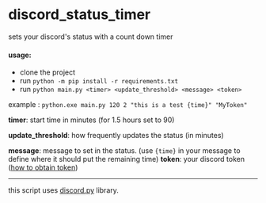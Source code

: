 # discord_status_timer

sets your discord's status with a count down timer

#### usage:

- clone the project
- run `python -m pip install -r requirements.txt`
- run `python main.py <timer> <update_threshold> <message> <token>`

example :
`python.exe main.py 120 2 "this is a test {time}" "MyToken"`

__timer__: start time in minutes (for 1.5 hours set to 90)

__update_threshold__: how frequently updates the status (in minutes)

__message__: message to set in the status. (use `{time}` in your message to define where it should put the remaining time)
__token__: your discord token ([how to obtain token](https://github.com/Tyrrrz/DiscordChatExporter/wiki/Obtaining-Token-and-Channel-IDs#how-to-get-a-user-token))

----


this script uses [discord.py](https://github.com/Rapptz/discord.py) library.
